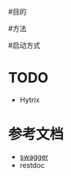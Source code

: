 #目的

#方法

#启动方式

# TODO
* Hytrix

# 参考文档
* [swagger](http://localhost:8080/swagger-ui.html#/)
* restdoc
